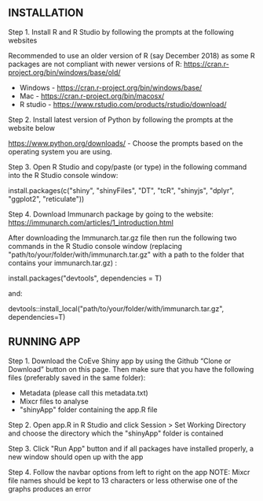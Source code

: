 ## INSTALLATION ##

Step 1. 
Install R and R Studio by following the prompts at the following websites

Recommended to use an older version of R (say December 2018) as some R packages are not compliant with newer versions of R: https://cran.r-project.org/bin/windows/base/old/

- Windows - https://cran.r-project.org/bin/windows/base/
- Mac - https://cran.r-project.org/bin/macosx/
- R studio - https://www.rstudio.com/products/rstudio/download/

Step 2.
Install latest version of Python by following the prompts at the website below

https://www.python.org/downloads/ - Choose the prompts based on the operating system you are using. 

Step 3.
Open R Studio and copy/paste (or type) in the following command into the R Studio console window:

install.packages(c("shiny", "shinyFiles", "DT", "tcR", "shinyjs", "dplyr", "ggplot2", "reticulate"))

Step 4. Download Immunarch package by going to the website: https://immunarch.com/articles/1_introduction.html

After downloading the Immunarch.tar.gz file then run the following two commands in the R Studio console window (replacing "path/to/your/folder/with/immunarch.tar.gz" with a path to the folder that contains your immunarch.tar.gz) :

install.packages("devtools", dependencies = T)

and:

devtools::install_local("path/to/your/folder/with/immunarch.tar.gz", dependencies=T)

## RUNNING APP ##
 
Step 1. 
Download the CoEve Shiny app by using the Github “Clone or Download” button on this page. Then make sure that you have the following files (preferably saved in the same folder):

- Metadata (please call this metadata.txt)
- Mixcr files to analyse
- "shinyApp" folder containing the app.R file

Step 2.
Open app.R in R Studio and click Session > Set Working Directory and choose the directory which the "shinyApp" folder is contained

Step 3. 
Click "Run App" button and if all packages have installed properly, a new window should open up with the app

Step 4.
Follow the navbar options from left to right on the app 
NOTE: Mixcr file names should be kept to 13 characters or less otherwise one of the graphs produces an error